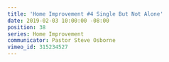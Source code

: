 ```yaml
---
title: 'Home Improvement #4 Single But Not Alone'
date: 2019-02-03 10:00:00 -08:00
position: 38
series: Home Improvement
communicator: Pastor Steve Osborne
vimeo_id: 315234527
---
```


